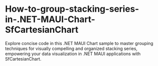 # How-to-group-stacking-series-in-.NET-MAUI-Chart-SfCartesianChart
Explore concise code in this .NET MAUI Chart sample to master grouping techniques for visually compelling and organized stacking series, empowering your data visualization in .NET MAUI applications with SfCartesianChart.
